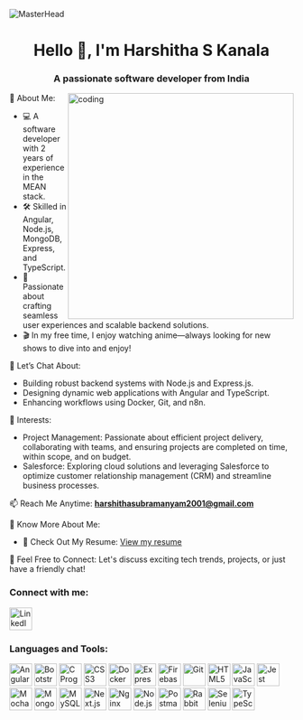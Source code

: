 ![MasterHead](https://pbs.twimg.com/ext_tw_video_thumb/1716600005878824960/pu/img/wksbt3VDvQiKAwl2.jpg:large)
<h1 align="center">Hello 👋, I'm Harshitha S Kanala</h1>
<h3 align="center">A passionate software developer from India</h3>

<img align="right" alt="coding" width="400" src="https://camo.githubusercontent.com/a90f89ea0526124490ee59efdddc15e00e7bac26c94c1ad427793ef1dc4319c9/68747470733a2f2f6d656469612e74656e6f722e636f6d2f416c556b69476b52326a38414141414d2f6e65772d67616d652d616861676f6e2d756d696b6f2d70726f6772616d6d696e672e676966">


🌟 About Me:
- 💻 A software developer with 2 years of experience in the MEAN stack.
- 🛠 Skilled in Angular, Node.js, MongoDB, Express, and TypeScript.
- 🚀 Passionate about crafting seamless user experiences and scalable backend solutions.
- 🎬 In my free time, I enjoy watching anime—always looking for new shows to dive into and enjoy!

 💬 Let’s Chat About:
- Building robust backend systems with Node.js and Express.js.
- Designing dynamic web applications with Angular and TypeScript.
- Enhancing workflows using Docker, Git, and n8n.
  
🌟 Interests:
- Project Management: Passionate about efficient project delivery, collaborating with teams, and ensuring projects are completed on time, within scope, and on budget.
- Salesforce: Exploring cloud solutions and leveraging Salesforce to optimize customer relationship management (CRM) and streamline business processes.

📫 Reach Me Anytime:
 **[harshithasubramanyam2001@gmail.com](mailto:harshithasubramanyam2001@gmail.com)**

📄 Know More About Me:
 - 📜 Check Out My Resume: [View my resume](https://drive.google.com/file/d/1m-dFQMa1NxfUEW4raPZxghbLiFZetKJC/view?usp=sharing)

🤝 Feel Free to Connect:
Let's discuss exciting tech trends, projects, or just have a friendly chat!

<h3 align="left">Connect with me:</h3>
<p align="left">
  <a href="https://linkedin.com/in/harshitha-s-kanala-48635a1aa" target="_blank"><img align="center" src="https://img.icons8.com/color/48/000000/linkedin-circled--v2.png" alt="LinkedIn" height="40" width="40" /></a>
</p>

<h3 align="left">Languages and Tools:</h3>
<p align="left">
  <a href="https://angular.io" target="_blank"><img src="https://img.icons8.com/color/48/000000/angularjs.png" alt="AngularJS" width="40" height="40"/></a>
  <a href="https://getbootstrap.com" target="_blank"><img src="https://img.icons8.com/color/48/000000/bootstrap.png" alt="Bootstrap" width="40" height="40"/></a>
  <a href="https://www.cprogramming.com/" target="_blank"><img src="https://img.icons8.com/color/48/000000/c-programming.png" alt="C Programming" width="40" height="40"/></a>
  <a href="https://www.w3schools.com/css/" target="_blank"><img src="https://img.icons8.com/color/48/000000/css3.png" alt="CSS3" width="40" height="40"/></a>
  <a href="https://www.docker.com/" target="_blank"><img src="https://img.icons8.com/color/48/000000/docker.png" alt="Docker" width="40" height="40"/></a>
  <a href="https://expressjs.com" target="_blank"><img src="https://img.icons8.com/color/48/000000/express.png" alt="Express.js" width="40" height="40"/></a>
  <a href="https://firebase.google.com/" target="_blank"><img src="https://img.icons8.com/color/48/000000/firebase.png" alt="Firebase" width="40" height="40"/></a>
  <a href="https://git-scm.com/" target="_blank"><img src="https://img.icons8.com/color/48/000000/git.png" alt="Git" width="40" height="40"/></a>
  <a href="https://www.w3.org/html/" target="_blank"><img src="https://img.icons8.com/color/48/000000/html-5.png" alt="HTML5" width="40" height="40"/></a>
  <a href="https://developer.mozilla.org/en-US/docs/Web/JavaScript" target="_blank"><img src="https://img.icons8.com/color/48/000000/javascript.png" alt="JavaScript" width="40" height="40"/></a>
  <a href="https://jestjs.io" target="_blank"><img src="https://www.vectorlogo.zone/logos/jestjsio/jestjsio-icon.svg" alt="Jest" width="40" height="40"/></a>
  <a href="https://mochajs.org" target="_blank"><img src="https://www.vectorlogo.zone/logos/mochajs/mochajs-icon.svg" alt="Mocha" width="40" height="40"/></a>
  <a href="https://www.mongodb.com/" target="_blank"><img src="https://img.icons8.com/color/48/000000/mongodb.png" alt="MongoDB" width="40" height="40"/></a>
  <a href="https://www.mysql.com/" target="_blank"><img src="https://img.icons8.com/color/48/000000/mysql.png" alt="MySQL" width="40" height="40"/></a>
  <a href="https://nextjs.org/" target="_blank"><img src="https://img.icons8.com/color/48/000000/next.png" alt="Next.js" width="40" height="40"/></a>
  <a href="https://www.nginx.com" target="_blank"><img src="https://img.icons8.com/color/48/000000/nginx.png" alt="Nginx" width="40" height="40"/></a>
  <a href="https://nodejs.org" target="_blank"><img src="https://img.icons8.com/color/48/000000/nodejs.png" alt="Node.js" width="40" height="40"/></a>
  <a href="https://postman.com" target="_blank"><img src="https://www.vectorlogo.zone/logos/getpostman/getpostman-icon.svg" alt="Postman" width="40" height="40"/></a>
  <a href="https://www.rabbitmq.com" target="_blank"><img src="https://www.vectorlogo.zone/logos/rabbitmq/rabbitmq-icon.svg" alt="RabbitMQ" width="40" height="40"/></a>
  <a href="https://www.selenium.dev" target="_blank"><img src="https://img.icons8.com/color/48/000000/selenium-test-automation.png" alt="Selenium" width="40" height="40"/></a>
  <a href="https://www.typescriptlang.org/" target="_blank"><img src="https://img.icons8.com/color/48/000000/typescript.png" alt="TypeScript" width="40" height="40"/></a>
</p>

